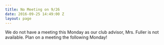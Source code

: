 ```yaml
---
title: No Meeting on 9/26
date: 2016-09-25 14:49:00 Z
layout: page
---
```


We do not have a meeting this Monday as our club advisor, Mrs. Fuller is not available. Plan on a meeting the following Monday!